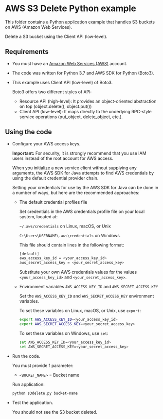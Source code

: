# AWS S3 Delete Python example

This folder contains a Python application example that handles S3 buckets on AWS (Amazon Web Services).

Delete a S3 bucket using the Client API (low-level).

## Requirements

* You must have an [Amazon Web Services (AWS)](http://aws.amazon.com/) account.
* The code was written for Python 3.7 and AWS SDK for Python (Boto3).
* This example uses Client API (low-level) of Boto3.

  Boto3 offers two different styles of API:

  * Resource API (high-level): It provides an object-oriented abstraction on top (object.delete(), object.put())
  * Client API (low-level): It maps directly to the underlying RPC-style service operations (put_object, delete_object, etc.).

## Using the code

* Configure your AWS access keys.

  **Important:** For security, it is strongly recommend that you use IAM users instead of the root account for AWS access.

  When you initialize a new service client without supplying any arguments, the AWS SDK for Java attempts to find AWS credentials by using the default credential provider chain.

  Setting your credentials for use by the AWS SDK for Java can be done in a number of ways, but here are the recommended approaches:

  * The default credential profiles file
  
    Set credentials in the AWS credentials profile file on your local system, located at:

    `~/.aws/credentials` on Linux, macOS, or Unix

    `C:\Users\USERNAME\.aws\credentials` on Windows

    This file should contain lines in the following format:

    ```bash
    [default]
    aws_access_key_id = <your_access_key_id>
    aws_secret_access_key = <your_secret_access_key>
    ```
    Substitute your own AWS credentials values for the values `<your_access_key_id>` and `<your_secret_access_key>`.

  * Environment variables `AWS_ACCESS_KEY_ID` and `AWS_SECRET_ACCESS_KEY`
  
    Set the `AWS_ACCESS_KEY_ID` and `AWS_SECRET_ACCESS_KEY` environment variables.

    To set these variables on Linux, macOS, or Unix, use `export`:

    ```bash
    export AWS_ACCESS_KEY_ID=<your_access_key_id>
    export AWS_SECRET_ACCESS_KEY=<your_secret_access_key>
    ```

    To set these variables on Windows, use `set`:

    ```bash
    set AWS_ACCESS_KEY_ID=<your_access_key_id>
    set AWS_SECRET_ACCESS_KEY=<your_secret_access_key>
    ```

* Run the code.

  You must provide 1 parameter:
  
  * `<BUCKET_NAME>` = Bucket name

  Run application:

  ```bash
  python s3delete.py bucket-name
  ```

* Test the application.

  You should not see the S3 bucket deleted.
